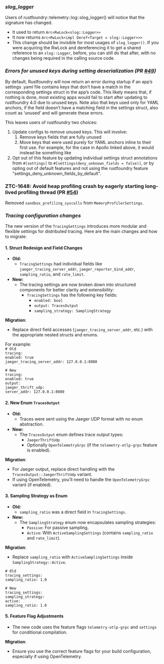 ### *slog\_logger*

Users of rustfoundry::telemetry::log::slog\_logger() will notice that the signature has changed.

* It used to return `Arc<RwLock<slog::Logger>>`
* It now returns `Arc<RwLock<impl Deref<Target = slog::Logger>>>  `
* This change should be invisible for most usages of `slog_logger()`. If you were acquiring the RwLock and dereferencing it to get a shared reference to an `slog::Logger`, before, you can still do that after, with no changes being required in the calling source code.

### *Errors for unused keys during setting deserialization (PR [\#49](https://github.com/khulnasoft/rustfoundry/pull/49))*

By default, Rustfoundry will now return an error during startup if an app’s settings .yaml file contains keys that don’t have a match in the corresponding settings struct in the app’s code. This likely means that, if nothing is done, most existing apps would fail to start after updating to rustfoundry 4.0 due to unused keys. Note also that keys used only for YAML anchors, if the field doesn’t have a matching field in the settings struct, also count as ‘unused’ and will generate these errors.

This leaves users of rustfoundry two choices:

1. Update configs to remove unused keys. This will involve:  
   1. Remove keys fields that are fully unused  
   2. Move keys that were used purely for YAML anchors inline to their first use. For example, for the case in Apollo linked above, it would instead be something like  
2. Opt out of this feature by updating individual settings struct annotations from `#[settings]` to `#[settings(deny_unknown_fields = false)]`, or by opting out of default features and not using the rustfoundry feature "settings_deny_unknown_fields_by_default".

### ZTC-1648: Avoid heap profiling crash by eagerly starting long-lived profiling thread (PR [\#54](https://github.com/khulnasoft/rustfoundry/pull/54/files))

Removed `sandbox_profiling_syscalls` from `MemoryProfilerSettings`.

### *Tracing configuration changes*

The new version of the `TracingSettings` introduces more modular and flexible settings for distributed tracing. Here are the main changes and how to migrate:

#### **1\. Struct Redesign and Field Changes**

* **Old:**  
  * `TracingSettings` had individual fields like `jaeger_tracing_server_addr`, `jaeger_reporter_bind_addr`, `sampling_ratio`, and `rate_limit`.  
* **New:**  
  * The tracing settings are now broken down into structured components for better clarity and extensibility:  
    * `TracingSettings` has the following key fields:  
      * `enabled: bool`  
      * `output: TracesOutput`  
      * `sampling_strategy: SamplingStrategy`

**Migration**:

* Replace direct field accesses (`jaeger_tracing_server_addr`, etc.) with the appropriate nested structs and enums.

For example:  
`# Old`  
`tracing:`  
`enabled: true`  
	`jaeger_tracing_server_addr: 127.0.0.1:8080`

`# New`  
`tracing:`  
	`enabled: true`  
	`output:`  
		`jaeger_thrift_udp:`  
			`server_addr: 127.0.0.1:8080`

#### **2\. New Enum `TracesOutput`**

* **Old:**  
  * Traces were sent using the Jaeger UDP format with no enum abstraction.  
* **New:**  
  * The `TracesOutput` enum defines trace output types:  
    * `JaegerThriftUdp`  
    * Optionally `OpenTelemetryGrpc` (if the `telemetry-otlp-grpc` feature is enabled).

**Migration**:

* For Jaeger output, replace direct handling with the `TracesOutput::JaegerThriftUdp` variant.  
* If using OpenTelemetry, you'll need to handle the `OpenTelemetryGrpc` variant (if enabled).

#### **3\. Sampling Strategy as Enum**

* **Old:**  
  * `sampling_ratio` was a direct field in `TracingSettings`.  
* **New:**  
  * The `SamplingStrategy` enum now encapsulates sampling strategies:  
    * `Passive`: For passive sampling.  
    * `Active`: With `ActiveSamplingSettings` (contains `sampling_ratio` and `rate_limit`).

**Migration**:

* Replace `sampling_ratio` with `ActiveSamplingSettings` inside `SamplingStrategy::Active`.

`# Old`  
`tracing_settings:`  
`sampling_ratio: 1.0`

`# New`  
`tracing_settings:`  
	`sampling_strategy:`  
		`active:`  
			`sampling_ratio: 1.0`

#### **5\. Feature Flag Adjustments**

* The new code uses the feature flags `telemetry-otlp-grpc` and `settings` for conditional compilation.

**Migration**:

* Ensure you use the correct feature flags for your build configuration, especially if using OpenTelemetry.


